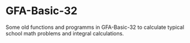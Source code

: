# GFA-Basic-32

Some old functions and programms in GFA-Basic-32 to calculate typical school math problems and integral calculations.
